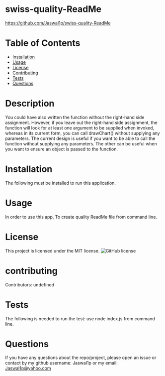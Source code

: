 # swiss-quality-ReadMe
  https://github.com/Jaswal1p/swiss-quality-ReadMe

  # Table of Contents
  * [Installation](#installation)
  * [Usage](#usage)
  * [License](#license)
  * [Contributing](#contributing)
  * [Tests](#tests)
  * [Questions](#questions)
  
  # Description
  You could have also written the function without the right-hand side assignment. However, if you leave out the right-hand side assignment, the function will look for at least one argument to be supplied when invoked, whereas in its current form, you can call drawChart() without supplying any parameters. The current design is useful if you want to be able to call the function without supplying any parameters. The other can be useful when you want to ensure an object is passed to the function.
  

  # Installation
  The following must be installed to run this application.
  # Usage
  In order to use this app, To create quality ReadMe file from command line.
  # License
  This project is licensed under the MIT license.
  ![GitHub license](https://img.shield.io/badge/license-MIT-blue.svg)
  # contributing
  Contributors: undefined
  # Tests
  The following is needed to run the test: use node index.js from command line.
  # Questions
  If you have any questions about the repo/project, please open an issue or contact by my github username: Jaswal1p or my email: Jaswal1p@yahoo.com
  
 